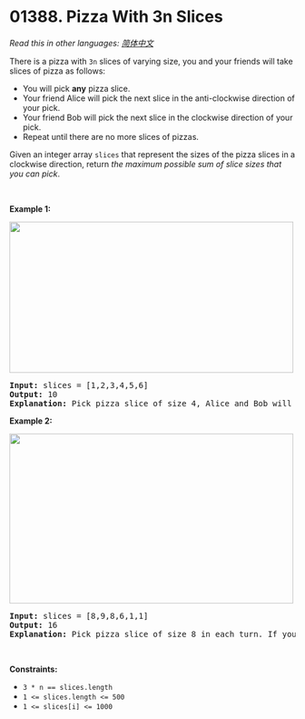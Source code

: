 # 01388. Pizza With 3n Slices

  _Read this in other languages:_
    [_简体中文_](README.zh-CN.md)

<p>There is a pizza with <code>3n</code> slices of varying size, you and your friends will take slices of pizza as follows:</p>

<ul>
	<li>You will pick <strong>any</strong> pizza slice.</li>
	<li>Your friend Alice will pick the next slice in the anti-clockwise direction of your pick.</li>
	<li>Your friend Bob will pick the next slice in the clockwise direction of your pick.</li>
	<li>Repeat until there are no more slices of pizzas.</li>
</ul>

<p>Given an integer array <code>slices</code> that represent the sizes of the pizza slices in a clockwise direction, return <em>the maximum possible sum of slice sizes that you can pick</em>.</p>

<p>&nbsp;</p>
<p><strong>Example 1:</strong></p>
<img alt="" src="https://assets.leetcode.com/uploads/2020/02/18/sample_3_1723.png" style="width: 500px; height: 266px;" />
<pre>
<strong>Input:</strong> slices = [1,2,3,4,5,6]
<strong>Output:</strong> 10
<strong>Explanation:</strong> Pick pizza slice of size 4, Alice and Bob will pick slices with size 3 and 5 respectively. Then Pick slices with size 6, finally Alice and Bob will pick slice of size 2 and 1 respectively. Total = 4 + 6.
</pre>

<p><strong>Example 2:</strong></p>
<img alt="" src="https://assets.leetcode.com/uploads/2020/02/18/sample_4_1723.png" style="width: 500px; height: 299px;" />
<pre>
<strong>Input:</strong> slices = [8,9,8,6,1,1]
<strong>Output:</strong> 16
<strong>Explanation:</strong> Pick pizza slice of size 8 in each turn. If you pick slice with size 9 your partners will pick slices of size 8.
</pre>

<p>&nbsp;</p>
<p><strong>Constraints:</strong></p>

<ul>
	<li><code>3 * n == slices.length</code></li>
	<li><code>1 &lt;= slices.length &lt;= 500</code></li>
	<li><code>1 &lt;= slices[i] &lt;= 1000</code></li>
</ul>
